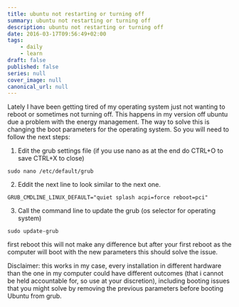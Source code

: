 ```yaml
---
title: ubuntu not restarting or turning off
summary: ubuntu not restarting or turning off
description: ubuntu not restarting or turning off
date: 2016-03-17T09:56:49+02:00
tags: 
    - daily
    - learn
draft: false
published: false
series: null
cover_image: null
canonical_url: null
---
```

Lately I have been getting tired of my operating system just not wanting to reboot or sometimes not turning off. This happens in my version off ubuntu due a problem with the energy management. 
The way to solve this is changing the boot parameters for the operating system. So you will need to follow the next steps:
1. Edit the grub settings file (if you use nano as at the end do CTRL+O to save CTRL+X to close)
```
sudo nano /etc/default/grub
```
2. Eddit the next line to look similar to the next one.
```
GRUB_CMDLINE_LINUX_DEFAULT="quiet splash acpi=force reboot=pci"
```
3. Call the command line to update the grub (os selector for operating system)
```
sudo update-grub
```
first reboot this will not make any difference but after your first reboot as the computer will boot with the new parameters this should solve the issue.


Disclaimer: this works in my case, every installation in different hardware than the one in my computer could have different outcomes (that i cannot be held accountable for, so use at your discretion), including  booting issues that you might solve by removing the previous parameters before booting Ubuntu from grub.
